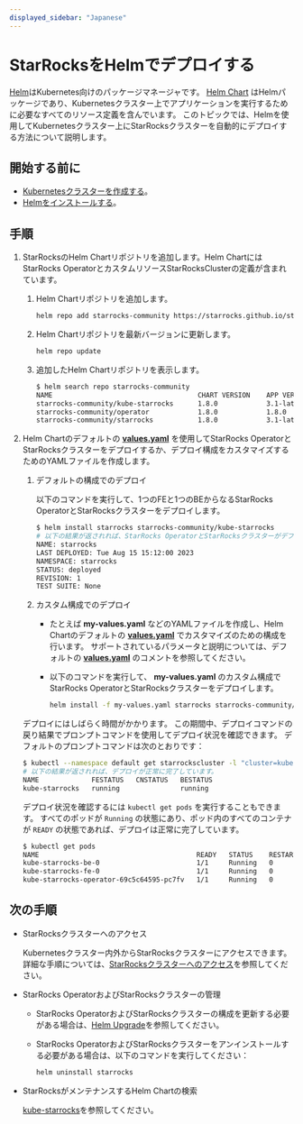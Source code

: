 ```yaml
---
displayed_sidebar: "Japanese"
---
```


# StarRocksをHelmでデプロイする

[Helm](https://helm.sh/)はKubernetes向けのパッケージマネージャです。 [Helm Chart](https://helm.sh/docs/topics/charts/) はHelmパッケージであり、Kubernetesクラスター上でアプリケーションを実行するために必要なすべてのリソース定義を含んでいます。 このトピックでは、Helmを使用してKubernetesクラスター上にStarRocksクラスターを自動的にデプロイする方法について説明します。

## 開始する前に

- [Kubernetesクラスターを作成する](./sr_operator.md#create-kubernetes-cluster)。
- [Helmをインストールする](https://helm.sh/docs/intro/quickstart/)。

## 手順

1. StarRocksのHelm Chartリポジトリを追加します。Helm ChartにはStarRocks OperatorとカスタムリソースStarRocksClusterの定義が含まれています。
   1. Helm Chartリポジトリを追加します。

      ```Bash
      helm repo add starrocks-community https://starrocks.github.io/starrocks-kubernetes-operator
      ```

   2. Helm Chartリポジトリを最新バージョンに更新します。

      ```Bash
      helm repo update
      ```

   3. 追加したHelm Chartリポジトリを表示します。

      ```Bash
      $ helm search repo starrocks-community
      NAME                                    CHART VERSION    APP VERSION  DESCRIPTION
      starrocks-community/kube-starrocks      1.8.0            3.1-latest   kube-starrocks includes two subcharts, starrock...
      starrocks-community/operator            1.8.0            1.8.0        A Helm chart for StarRocks operator
      starrocks-community/starrocks           1.8.0            3.1-latest   A Helm chart for StarRocks cluster
      ```

2. Helm Chartのデフォルトの **[values.yaml](https://github.com/StarRocks/starrocks-kubernetes-operator/blob/main/helm-charts/charts/kube-starrocks/values.yaml)** を使用してStarRocks OperatorとStarRocksクラスターをデプロイするか、デプロイ構成をカスタマイズするためのYAMLファイルを作成します。
   1. デフォルトの構成でのデプロイ

      以下のコマンドを実行して、1つのFEと1つのBEからなるStarRocks OperatorとStarRocksクラスターをデプロイします。

      ```Bash
      $ helm install starrocks starrocks-community/kube-starrocks
      # 以下の結果が返されれば、StarRocks OperatorとStarRocksクラスターがデプロイされています。
      NAME: starrocks
      LAST DEPLOYED: Tue Aug 15 15:12:00 2023
      NAMESPACE: starrocks
      STATUS: deployed
      REVISION: 1
      TEST SUITE: None
      ```

   2. カスタム構成でのデプロイ
      - たとえば **my-values.yaml** などのYAMLファイルを作成し、Helm Chartのデフォルトの **[values.yaml](https://github.com/StarRocks/starrocks-kubernetes-operator/blob/main/helm-charts/charts/kube-starrocks/values.yaml)** でカスタマイズのための構成を行います。 サポートされているパラメータと説明については、デフォルトの **[values.yaml](https://github.com/StarRocks/starrocks-kubernetes-operator/blob/main/helm-charts/charts/kube-starrocks/values.yaml)** のコメントを参照してください。
      - 以下のコマンドを実行して、 **my-values.yaml** のカスタム構成でStarRocks OperatorとStarRocksクラスターをデプロイします。

        ```Bash
        helm install -f my-values.yaml starrocks starrocks-community/kube-starrocks
        ```

    デプロイにはしばらく時間がかかります。 この期間中、デプロイコマンドの戻り結果でプロンプトコマンドを使用してデプロイ状況を確認できます。 デフォルトのプロンプトコマンドは次のとおりです：

    ```Bash
    $ kubectl --namespace default get starrockscluster -l "cluster=kube-starrocks"
    # 以下の結果が返されれば、デプロイが正常に完了しています。
    NAME             FESTATUS   CNSTATUS   BESTATUS
    kube-starrocks   running               running
    ```

    デプロイ状況を確認するには `kubectl get pods` を実行することもできます。 すべてのポッドが `Running` の状態にあり、ポッド内のすべてのコンテナが `READY` の状態であれば、デプロイは正常に完了しています。

    ```Bash
    $ kubectl get pods
    NAME                                       READY   STATUS    RESTARTS   AGE
    kube-starrocks-be-0                        1/1     Running   0          2m50s
    kube-starrocks-fe-0                        1/1     Running   0          4m31s
    kube-starrocks-operator-69c5c64595-pc7fv   1/1     Running   0          4m50s
    ```

## 次の手順

- StarRocksクラスターへのアクセス

  Kubernetesクラスター内外からStarRocksクラスターにアクセスできます。 詳細な手順については、[StarRocksクラスターへのアクセス](./sr_operator.md#access-starrocks-cluster)を参照してください。

- StarRocks OperatorおよびStarRocksクラスターの管理

  - StarRocks OperatorおよびStarRocksクラスターの構成を更新する必要がある場合は、[Helm Upgrade](https://helm.sh/docs/helm/helm_upgrade/)を参照してください。
  - StarRocks OperatorおよびStarRocksクラスターをアンインストールする必要がある場合は、以下のコマンドを実行してください：

    ```bash
    helm uninstall starrocks
    ```

- StarRocksがメンテナンスするHelm Chartの検索

  [kube-starrocks](https://artifacthub.io/packages/helm/kube-starrocks/kube-starrocks)を参照してください。